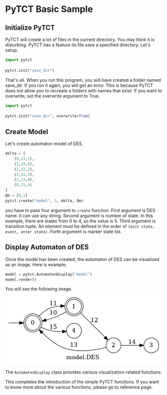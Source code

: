 # PyTCT Basic Sample

## Initialize PyTCT

PyTCT will create a lot of files in the current directory. You may think it is disturbing.
PyTCT has a feature its file save a specified directory. Let's setup. 

```python
import pytct

pytct.init("save_dir")
```

That's all. When you run this program, you will have created a folder named save_dir. 
If you run it again, you will get an error. This is because PyTCT does not allow you to recreate a folders with names that exist.
If you want to overwrite, set the overwrite argument to True.

```python
import pytct

pytct.init("save_dir", overwrite=True)
```


## Create Model

Let's create automaton model of DES.

```python
delta = [
    (0,11,1),
    (1,10,0),
    (1,12,2),
    (2,14,3),
    (2,13,0),
    (0,15,4)
]
Qm = [0,1]
pytct.create("model", 5, delta, Qm)
```

you have to pass four argument to `create` function.
First argument is DES name. it can use any string.
Second argument is number of state. In this example, there are states from 0 to 4, so the value is 5.
Third argument is transition tuple. An element must be defined in the order of `(exit state, event, enter state)`.
Forth argument is marker state list.

## Display Automaton of DES

Once the model has been created, the automaton of DES can be visualized as an image.
Here is example.

```python
model = pytct.AutomatonDisplay("model")
model.render()
```

You will see the following image.

![Model Image](img/model.png)


The ``AutomatonDisplay`` class provides various visualization-related functions.

This completes the introduction of the simple PyTCT functions.
If you want to know more about the various functions, please go to reference page.